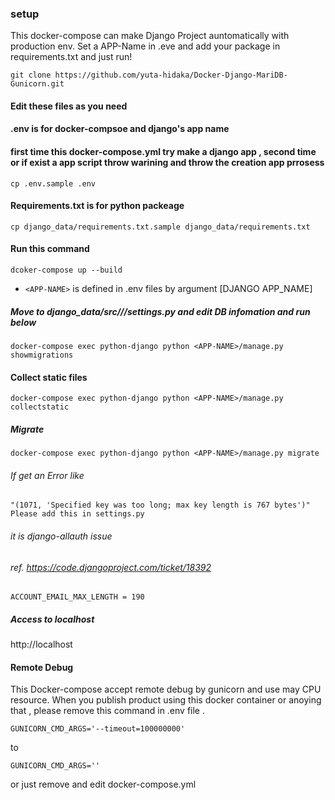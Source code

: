 ### setup

This docker-compose can make Django Project auntomatically with production env.
Set a APP-Name in .eve and add your package in requirements.txt and just run!

```
git clone https://github.com/yuta-hidaka/Docker-Django-MariDB-Gunicorn.git
```

#### Edit these files as you need
#### .env is for docker-compsoe and django's app name
#### first time this docker-compose.yml try make a django app , second time or if exist a app script throw warining and throw the creation app prrosess
```
cp .env.sample .env
```

#### Requirements.txt is for python packeage
```
cp django_data/requirements.txt.sample django_data/requirements.txt
```
#### Run this command
```
dcoker-compose up --build
```

* ```<APP-NAME>``` is defined in .env files by argument [DJANGO APP_NAME]

##### Move to django_data/src/<APP-NAME>/<APP-NAME>/settings.py and edit DB infomation and run below
```
docker-compose exec python-django python <APP-NAME>/manage.py showmigrations
```

#### Collect static files
```
docker-compose exec python-django python <APP-NAME>/manage.py collectstatic
```

##### Migrate
```
docker-compose exec python-django python <APP-NAME>/manage.py migrate
```

###### If get an Error like 
```
"(1071, 'Specified key was too long; max key length is 767 bytes')" Please add this in settings.py
```
###### it is django-allauth issue
###### ref. https://code.djangoproject.com/ticket/18392

```
ACCOUNT_EMAIL_MAX_LENGTH = 190
```

##### Access to localhost
http://localhost


#### Remote Debug
This Docker-compose accept remote debug by gunicorn and use may CPU resource.
When you publish product using this docker container or anoying that , please remove this command in .env file .

```
GUNICORN_CMD_ARGS='--timeout=100000000'
```
to
```
GUNICORN_CMD_ARGS=''
```
or just remove and edit docker-compose.yml



